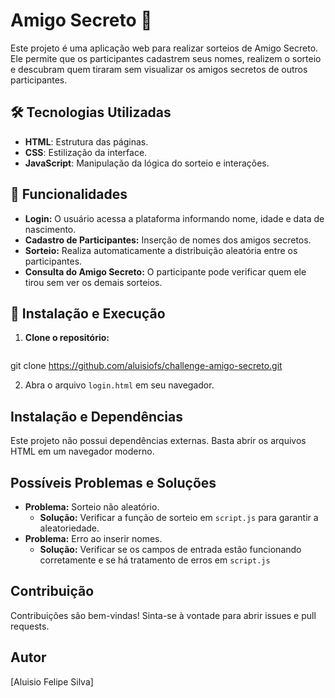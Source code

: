 # Amigo Secreto 🎁

Este projeto é uma aplicação web para realizar sorteios de Amigo Secreto. Ele permite que os participantes cadastrem seus nomes, realizem o sorteio e descubram quem tiraram sem visualizar os amigos secretos de outros participantes.

## 🛠 Tecnologias Utilizadas

- **HTML**: Estrutura das páginas.
- **CSS**: Estilização da interface.
- **JavaScript**: Manipulação da lógica do sorteio e interações.

## 📌 Funcionalidades

- **Login:** O usuário acessa a plataforma informando nome, idade e data de nascimento.
- **Cadastro de Participantes:** Inserção de nomes dos amigos secretos.
- **Sorteio:** Realiza automaticamente a distribuição aleatória entre os participantes.
- **Consulta do Amigo Secreto:** O participante pode verificar quem ele tirou sem ver os demais sorteios.

## 🔧 Instalação e Execução

1. **Clone o repositório:**

   ```sh
  git clone https://github.com/aluisiofs/challenge-amigo-secreto.git

2.  Abra o arquivo `login.html` em seu navegador.

## Instalação e Dependências

Este projeto não possui dependências externas. Basta abrir os arquivos HTML em um navegador moderno.

## Possíveis Problemas e Soluções

* **Problema:** Sorteio não aleatório.
    * **Solução:** Verificar a função de sorteio em `script.js` para garantir a aleatoriedade.
* **Problema:** Erro ao inserir nomes.
    * **Solução:** Verificar se os campos de entrada estão funcionando corretamente e se há tratamento de erros em `script.js`
    
## Contribuição

Contribuições são bem-vindas! Sinta-se à vontade para abrir issues e pull requests.

## Autor

[Aluisio Felipe Silva]
